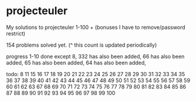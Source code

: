 # projecteuler

My solutions to projecteuler 1-100 + (bonuses I have to remove/password restrict)

154 problems solved yet.
(^ this count is updated periodically)

progress 1-10 done except 8,
332 has also been added,
66 has also been added,
65 has also been added,
64 has also been added,

todo:
8
11
15
16
17
18
19
20
21
22
23
24
25
26
27
28
29
30
31
32
33
34
35
36
37
38
39
40
41
42
43
44
45
46
47
48
49
50
51
52
53
54
55
56
57
58
59
60
61
62
63
67
68
69
70
71
72
73
74
75
76
77
78
79
80
81
82
83
84
85
86
87
88
89
90
91
92
93
94
95
96
97
98
99
100
